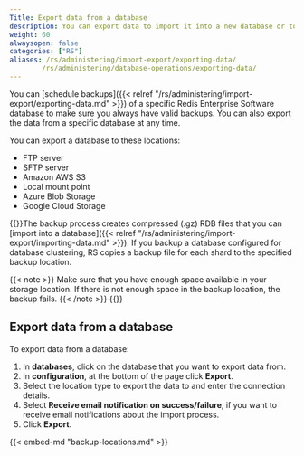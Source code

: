 ```yaml
---
Title: Export data from a database
description: You can export data to import it into a new database or to make a backup.  This article shows how to do so.
weight: 60
alwaysopen: false
categories: ["RS"]
aliases: /rs/administering/import-export/exporting-data/
        /rs/administering/database-operations/exporting-data/
---
```

You can [schedule backups]({{< relref "/rs/administering/import-export/exporting-data.md" >}})
of a specific Redis Enterprise Software database to make sure you always have valid backups.
You can also export the data from a specific database at any time.

You can export a database to these locations:

- FTP server
- SFTP server
- Amazon AWS S3
- Local mount point
- Azure Blob Storage
- Google Cloud Storage

{{<comment>}}The backup process creates compressed (.gz) RDB files that you can [import into a database]({{< relref "/rs/administering/import-export/importing-data.md" >}}).
If you backup a database configured for database clustering,
RS copies a backup file for each shard to the specified backup location.

{{< note >}}
Make sure that you have enough space available in your storage location.
If there is not enough space in the backup location, the backup fails.
{{< /note >}}
{{</comment>}}

## Export data from a database

To export data from a database:

1. In **databases**, click on the database that you want to export data from.
1. In **configuration**, at the bottom of the page click **Export**.
1. Select the location type to export the data to and enter the connection details.
1. Select **Receive email notification on success/failure**, if you want to receive
    email notifications about the import process.
1. Click **Export**.

{{< embed-md "backup-locations.md" >}}
